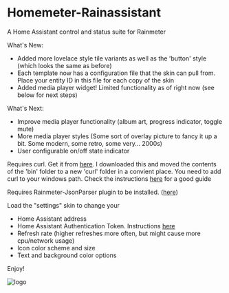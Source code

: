 # Homemeter-Rainassistant
A Home Assistant control and status suite for Rainmeter

What's New:
* Added more lovelace style tile variants as well as the 'button' style (which looks the same as before)
* Each template now has a configuration file that the skin can pull from. Place your entity ID in this file for each copy of the skin
* Added media player widget! Limited functionality as of right now (see below for next steps)

What's Next:
* Improve media player functionality (album art, progress indicator, toggle mute)
* More media player styles (Some sort of overlay picture to fancy it up a bit. Some modern, some retro, some very... 2000s)
* User configurable on/off state indicator

Requires curl. Get it from [here](https://curl.se/windows/). I downloaded this and moved the contents of the 'bin' folder to a new 'curl' folder in a convient place. You need to add curl to your windows path. Check the instructions [here](https://develop.zendesk.com/hc/en-us/articles/360001068567-Installing-and-using-cURL/) for a good guide

Requires Rainmeter-JsonParser plugin to be installed. ([here](https://github.com/e2e8/rainmeter-jsonparser))

Load the "settings" skin to change your 
* Home Assistant address
* Home Assistant Authentication Token. Instructions [here](https://www.home-assistant.io/docs/authentication/)
* Refresh rate (higher refreshes more often, but might cause more cpu/network usage)
* Icon color scheme and size 
* Text and background color options


Enjoy!


![logo](https://avatars0.githubusercontent.com/u/70672161?s=400&u=4ca4991047f8a8cad1ca38c563594bc9334ef9f3&v=4)
